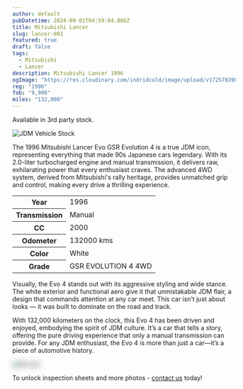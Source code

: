 ```yaml
---
author: default
pubDatetime: 2024-09-01T04:59:04.866Z
title: Mitsubishi Lancer
slug: lancer-001
featured: true
draft: false
tags:
  - Mitsubishi
  - Lancer
description: Mitsubishi Lancer 1996
ogImage: "https://res.cloudinary.com/indridcold/image/upload/v1725783981/JDM/t0lqh7xdyne4xcsjemgq.webp"
reg: "1996"
fob: "9,900"
miles: "132,000"
---
```

Available in 3rd party stock.

![JDM Vehicle Stock](https://res.cloudinary.com/indridcold/image/upload/v1725783981/JDM/t0lqh7xdyne4xcsjemgq.webp)

The 1996 Mitsubishi Lancer Evo GSR Evolution 4 is a true JDM icon, representing everything that made 90s Japanese cars legendary. With its 2.0-liter turbocharged engine and manual transmission, it delivers raw, exhilarating power that every enthusiast craves. The advanced 4WD system, derived from Mitsubishi's rally heritage, provides unmatched grip and control, making every drive a thrilling experience.

<table>
  <tr>
    <th>Year</th>
    <td>1996</td>
  </tr>
  <tr>
    <th>Transmission</th>
    <td>Manual</td>
  </tr>
  <tr>
    <th>CC</th>
    <td>2000</td>
  </tr>
    <tr>
    <th>Odometer</th>
    <td>132000 kms</td>
  </tr>
      <tr>
    <th>Color</th>
    <td>White</td>
  </tr>
      <tr>
    <th>Grade</th>
    <td>GSR EVOLUTION 4 4WD</td>
</table>

Visually, the Evo 4 stands out with its aggressive styling and wide stance. The white exterior and functional aero give it that unmistakable JDM flair, a design that commands attention at any car meet. This car isn’t just about looks — it was built to dominate on the road and track.

With 132,000 kilometers on the clock, this Evo 4 has been driven and enjoyed, embodying the spirit of JDM culture. It’s a car that tells a story, offering the pure driving experience that only a manual transmission can provide. For any JDM enthusiast, the Evo 4 is more than just a car—it’s a piece of automotive history.
                          
<img src="https://res.cloudinary.com/indridcold/image/upload/v1725784389/JDM/mol3ngb4ma2yy1rxgwj8.webp" alt="Alt text" style="filter: blur(7px);">

To unlock inspection sheets and more photos - [contact us](../../contact) today!